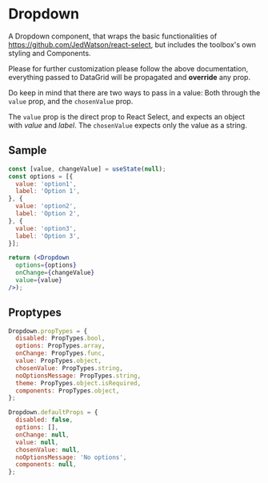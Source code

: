 # Dropdown
A Dropdown component, that wraps the basic functionalities of 
https://github.com/JedWatson/react-select, but includes the toolbox's own styling and Components.

Please for further customization please follow the above documentation,
everything passed to DataGrid will be propagated and **override** any prop.

Do keep in mind that there are two ways to pass in a value: Both through the ```value``` prop, and the ```chosenValue``` prop.

The ```value``` prop is the direct prop to React Select, and expects an object with *value* and *label*. The ```chosenValue``` expects only the value as a string.

## Sample
```jsx
const [value, changeValue] = useState(null);
const options = [{
  value: 'option1',
  label: 'Option 1',
}, {
  value: 'option2',
  label: 'Option 2',
}, {
  value: 'option3',
  label: 'Option 3',
}];

return (<Dropdown
  options={options}
  onChange={changeValue}
  value={value}
/>);
```

## Proptypes
```jsx
Dropdown.propTypes = {
  disabled: PropTypes.bool,
  options: PropTypes.array,
  onChange: PropTypes.func,
  value: PropTypes.object,
  chosenValue: PropTypes.string,
  noOptionsMessage: PropTypes.string,
  theme: PropTypes.object.isRequired,
  components: PropTypes.object,
};

Dropdown.defaultProps = {
  disabled: false,
  options: [],
  onChange: null,
  value: null,
  chosenValue: null,
  noOptionsMessage: 'No options',
  components: null,
};
```
